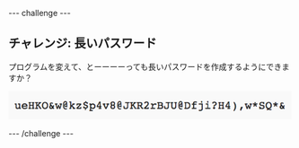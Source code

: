 --- challenge ---
## チャレンジ: 長いパスワード
プログラムを変えて、とーーーーっても長いパスワードを作成するようにできますか？

![screenshot](images/passwords-long.png)




--- /challenge ---